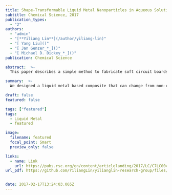```yaml
---
title: Shape-Transformable Liquid Metal Nanoparticles in Aqueous Solution. Chemical Science, 2017.
subtitle: Chemical Science, 2017
publication_types:
  - "2"
authors:
  - "admin"
  - "[**Yiliang Lin**](/author/yiliang-lin)"
  - "[ Yang Liu]()"
  - "[ Jan Genzer_*_]()"
  - "[ Michael D. Dickey_*_]()"
publication: Chemical Science

abstract:  >-
  This paper describes a simple method to fabricate soft circuit boards, antennas, and conductive paths composed of liquid metal nanoparticles embedded in an elastomeric matrix. These films of nanoparticles become electrically conductive after applying localized pressure that merges the particles together to form conductive traces. Two concepts motivate this work: (1) The ability to create an analog of circuit boards out of soft materials, which offers a route to connect circuit elements for unconventional electronics and (2) the ability to “draw” antennas to a desired geometry on demand, which is appealing for customizing communication devices on the fly.

summary:  >-
  We designed a liquid metal based composite that can change from non-conductive states to fully conductive states with mechanical pressure. Therefore, we can simply use a pen to create arbitrary conductive circuits on a soft substrate.

draft: false
featured: false

tags: ["featured"]
tags:
  - Liquid Metal
  - featured

image:
  filename: featured
  focal_point: Smart
  preview_only: false

links:
  - name: Link
    url: https://pubs.rsc.org/en/content/articlelanding/2017/LC/C7LC00426E
url_pdf: https://github.com/YiliangLin/yilianglin-research-group/files/9945942/Shape-transformable.liquid.metal.nanoparticles.in.pdf


date: 2017-02-17T13:24:03.065Z
---
```

